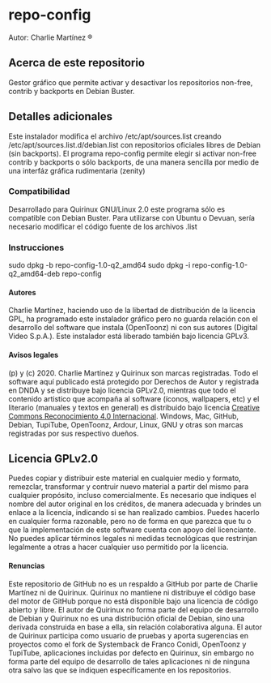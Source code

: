 # repo-config
Autor: Charlie Martínez ®
## Acerca de este repositorio
Gestor gráfico que permite activar y desactivar los repositorios non-free, contrib y backports en Debian Buster.
## Detalles adicionales
Este instalador modifica el archivo /etc/apt/sources.list creando /etc/apt/sources.list.d/debian.list con repositorios oficiales libres de Debian (sin backports). El programa repo-config permite elegir si activar non-free contrib y backports o sólo backports, de una manera sencilla por medio de una interfáz gráfica rudimentaria (zenity)
### Compatibilidad
Desarrollado para Quirinux GNU/Linux 2.0 este programa sólo es compatible con Debian Buster. Para utilizarse con Ubuntu o Devuan, sería necesario modificar el código fuente de los archivos .list
### Instrucciones
sudo dpkg -b repo-config-1.0-q2_amd64
sudo dpkg -i repo-config-1.0-q2_amd64-deb
repo-config
#### Autores
Charlie Martínez, haciendo uso de la libertad de distribución de la licencia GPL, ha programado este instalador gráfico pero no guarda relación con el desarrollo del software que instala (OpenToonz) ni con sus autores (Digital Video S.p.A.). Este instalador está liberado también bajo licencia GPLv3. 
#### Avisos legales
(p) y (c) 2020. Charlie Martínez y Quirinux son marcas registradas. Todo el software aquí publicado está protegido por Derechos de Autor y registrada en DNDA y se distribuye bajo licencia GPLv2.0, mientras que todo el contenido artistico que acompaña al software (íconos, wallpapers, etc) y el literario (manuales y textos en general) es distribuido bajo licencia <a href="https://creativecommons.org/licenses/by/4.0/deed.es">Creative Commons Reconocimiento 4.0 Internacional</a>. Windows, Mac, GitHub, Debian, TupiTube, OpenToonz, Ardour, Linux, GNU  y otras son marcas registradas por sus respectivo dueños.
## Licencia GPLv2.0
Puedes copiar y distribuir este material en cualquier medio y formato, remezclar, transformar y contruir nuevo material a partir del mismo para cualquier propósito, incluso comercialmente. Es necesario que indiques el nombre del autor original en los créditos, de manera adecuada y brindes un enlace a la licencia, indicando si se han realizado cambios. Puedes hacerlo en cualquier forma razonable, pero no de forma en que parezca que tu o que la implementación de este software cuenta con apoyo del licenciante. No puedes aplicar términos legales ni medidas tecnológicas que restrinjan legalmente a otras a hacer cualquier uso permitido por la licencia. 
#### Renuncias
Este repositorio de GitHub no es un respaldo a GitHub por parte de Charlie Martínez ni de Quirinux. Quirinux no mantiene ni distribuye el código base del motor de GitHub porque no está disponible bajo una licencia de código abierto y libre.
El autor de Quirinux no forma parte del equipo de desarrollo de Debian y Quirinux no es una distribución oficial de Debian, sino una derivada construida en base a ella, sin relación colaborativa alguna. 
El autor de Quirinux participa como usuario de pruebas y aporta sugerencias en proyectos como el fork de Systemback de Franco Conidi, OpenToonz y TupiTube, aplicaciones incluidas por defecto en Quirinux, sin embargo no forma parte del equipo de desarrollo de tales aplicaciones ni de ninguna otra salvo las que se indiquen específicamente en los repositorios.
